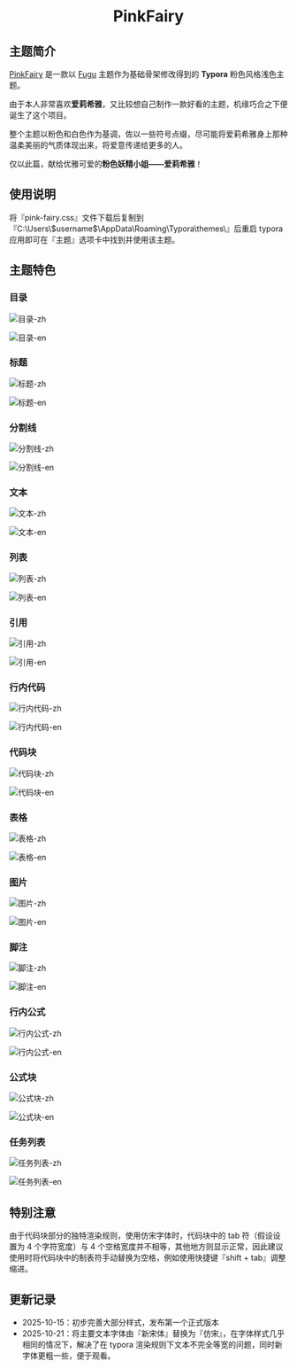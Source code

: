 <center><h1>PinkFairy</h1></center>

## 主题简介

[PinkFairy](https://github.com/ShimuGuyue/typora-theme-PinkFairy) 是一款以 [Fugu](https://github.com/sinlatansen/typora-theme-Fugu) 主题作为基础骨架修改得到的 **Typora** 粉色风格浅色主题。

由于本人非常喜欢**爱莉希雅**，又比较想自己制作一款好看的主题，机缘巧合之下便诞生了这个项目。

整个主题以粉色和白色作为基调，佐以一些符号点缀，尽可能将爱莉希雅身上那种温柔美丽的气质体现出来，将爱意传递给更多的人。

仅以此篇，献给优雅可爱的**粉色妖精小姐——爱莉希雅**！

## 使用说明

将『pink-fairy.css』文件下载后复制到『C:\Users\\\$username$\AppData\Roaming\Typora\themes\』后重启 typora 应用即可在『主题』选项卡中找到并使用该主题。

## 主题特色

### 目录

![目录-zh](./resource/images/%E7%9B%AE%E5%BD%95-zh.png)

![目录-en](./resource/images/%E7%9B%AE%E5%BD%95-en.png)

### 标题

![标题-zh](./resource/images/%E6%A0%87%E9%A2%98-zh.png)

![标题-en](./resource/images/%E6%A0%87%E9%A2%98-en.png)

### 分割线

![分割线-zh](./resource/images/%E5%88%86%E5%89%B2%E7%BA%BF-zh.png)

![分割线-en](./resource/images/%E5%88%86%E5%89%B2%E7%BA%BF-en.png)

### 文本

![文本-zh](./resource/images/%E6%96%87%E6%9C%AC-zh.png)

![文本-en](./resource/images/%E6%96%87%E6%9C%AC-en.png)

### 列表

![列表-zh](./resource/images/%E5%88%97%E8%A1%A8-zh.png)

![列表-en](./resource/images/%E5%88%97%E8%A1%A8-en.png)

### 引用

![引用-zh](./resource/images/%E5%BC%95%E7%94%A8-zh.png)

![引用-en](./resource/images/%E5%BC%95%E7%94%A8-en.png)

### 行内代码

![行内代码-zh](./resource/images/%E8%A1%8C%E5%86%85%E4%BB%A3%E7%A0%81-zh.png)

![行内代码-en](./resource/images/%E8%A1%8C%E5%86%85%E4%BB%A3%E7%A0%81-en.png)

### 代码块

![代码块-zh](./resource/images/%E4%BB%A3%E7%A0%81%E5%9D%97-zh.png)

![代码块-en](./resource/images/%E4%BB%A3%E7%A0%81%E5%9D%97-en.png)

### 表格

![表格-zh](./resource/images/%E8%A1%A8%E6%A0%BC-zh.png)

![表格-en](./resource/images/%E8%A1%A8%E6%A0%BC-en.png)

### 图片

![图片-zh](./resource/images/%E5%9B%BE%E7%89%87-zh.png)

![图片-en](./resource/images/%E5%9B%BE%E7%89%87-en.png)

### 脚注

![脚注-zh](./resource/images/%E8%84%9A%E6%B3%A8-zh.png)

![脚注-en](./resource/images/%E8%84%9A%E6%B3%A8-en.png)

### 行内公式

![行内公式-zh](./resource/images/%E8%A1%8C%E5%86%85%E5%85%AC%E5%BC%8F-zh.png)

![行内公式-en](./resource/images/%E8%A1%8C%E5%86%85%E5%85%AC%E5%BC%8F-en.png)

### 公式块

![公式块-zh](./resource/images/%E5%85%AC%E5%BC%8F%E5%9D%97-zh.png)

![公式块-en](./resource/images/%E5%85%AC%E5%BC%8F%E5%9D%97-en.png)

### 任务列表

![任务列表-zh](./resource/images/%E4%BB%BB%E5%8A%A1%E5%88%97%E8%A1%A8-zh.png)

![任务列表-en](./resource/images/%E4%BB%BB%E5%8A%A1%E5%88%97%E8%A1%A8-en.png)

## 特别注意

由于代码块部分的独特渲染规则，使用仿宋字体时，代码块中的 tab 符（假设设置为 $4$ 个字符宽度）与 $4$ 个空格宽度并不相等，其他地方则显示正常，因此建议使用时将代码块中的制表符手动替换为空格，例如使用快捷键『shift + tab』调整缩进。

## 更新记录

+ 2025-10-15：初步完善大部分样式，发布第一个正式版本
+ 2025-10-21：将主要文本字体由『新宋体』替换为『仿宋』，在字体样式几乎相同的情况下，解决了在 typora 渲染规则下文本不完全等宽的问题，同时新字体更粗一些，便于观看。
